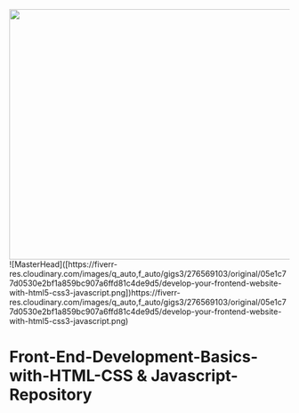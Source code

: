 <img src="https://www.educative.io/cdn-cgi/image/f=auto,fit=contain,w=1200/api/page/6456601994067968/image/download/6749570907242496" height= 450 width=850 />
![MasterHead]([https://fiverr-res.cloudinary.com/images/q_auto,f_auto/gigs3/276569103/original/05e1c77d0530e2bf1a859bc907a6ffd81c4de9d5/develop-your-frontend-website-with-html5-css3-javascript.png])https://fiverr-res.cloudinary.com/images/q_auto,f_auto/gigs3/276569103/original/05e1c77d0530e2bf1a859bc907a6ffd81c4de9d5/develop-your-frontend-website-with-html5-css3-javascript.png)

# Front-End-Development-Basics-with-HTML-CSS & Javascript-Repository
